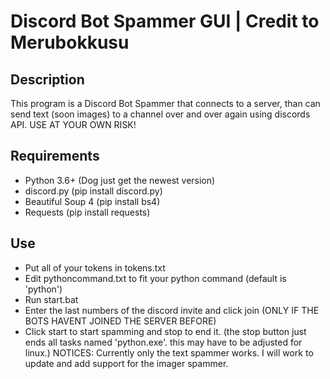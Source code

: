 # Discord Bot Spammer GUI | Credit to Merubokkusu

## Description
This program is a Discord Bot Spammer that connects to a server, than can send text (soon images) to a channel over and over again using discords API. USE AT YOUR OWN RISK!

## Requirements
* Python 3.6+ (Dog just get the newest version)
* discord.py (pip install discord.py)
* Beautiful Soup 4 (pip install bs4)
* Requests (pip install requests)

## Use
* Put all of your tokens in tokens.txt
* Edit pythoncommand.txt to fit your python command (default is 'python')
* Run start.bat
* Enter the last numbers of the discord invite and click join (ONLY IF THE BOTS HAVENT JOINED THE SERVER BEFORE)
* Click start to start spamming and stop to end it. (the stop button just ends all tasks named 'python.exe'. this may have to be adjusted for linux.)
NOTICES: Currently only the text spammer works. I will work to update and add support for the imager spammer.
